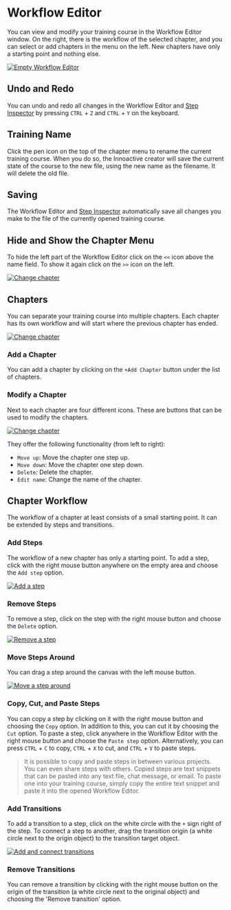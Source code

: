 # Workflow Editor

You can view and modify your training course in the Workflow Editor window. On the right, there is the workflow of the selected chapter, and you can select or add chapters in the menu on the left. New chapters have only a starting point and nothing else.

[![Empty Workflow Editor](../images/workflow-editor/empty-editor.png "")](../images/workflow-editor/empty-editor.png)

## Undo and Redo

You can undo and redo all changes in the Workflow Editor and [Step Inspector](step-inspector.md) by pressing `CTRL` + `Z` and `CTRL` + `Y` on the keyboard.

## Training Name

Click the pen icon on the top of the chapter menu to rename the current training course. When you do so, the Innoactive creator will save the current state of the course to the new file, using the new name as the filename. It will delete the old file.

## Saving

The Workflow Editor and [Step Inspector](step-inspector.md) automatically save all changes you make to the file of the currently opened training course.

## Hide and Show the Chapter Menu

To hide the left part of the Workflow Editor click on the `<<` icon above the name field. To show it again click on the `>>` icon on the left.

[![Change chapter](../images/workflow-editor/hide-and-open-left-part.gif "")](../images/workflow-editor/hide-and-open-left-part.gif)

## Chapters

You can separate your training course into multiple chapters. Each chapter has its own workflow and will start where the previous chapter has ended.

[![Change chapter](../images/workflow-editor/change-chapter.gif "")](../images/workflow-editor/change-chapter.gif)

### Add a Chapter

You can add a chapter by clicking on the `+Add Chapter` button under the list of chapters.

### Modify a Chapter

Next to each chapter are four different icons. These are buttons that can be used to modify the chapters.

[![Change chapter](../images/workflow-editor/chapter-buttons.png "")](../images/workflow-editor/chapter-buttons.png)

They offer the following functionality (from left to right):

- `Move up`: Move the chapter one step up.
- `Move down`: Move the chapter one step down.
- `Delete`: Delete the chapter.
- `Edit name`: Change the name of the chapter.

## Chapter Workflow

The workflow of a chapter at least consists of a small starting point. It can be extended by steps and transitions.

### Add Steps

The workflow of a new chapter has only a starting point. To add a step, click with the right mouse button anywhere on the empty area and choose the `Add step` option.  

[![Add a step](../images/workflow-editor/create-step.gif "")](../images/workflow-editor/create-step.gif)

### Remove Steps

To remove a step, click on the step with the right mouse button and choose the `Delete` option.

[![Remove a step](../images/workflow-editor/remove-step.gif "")](../images/workflow-editor/remove-step.gif)

### Move Steps Around

You can drag a step around the canvas with the left mouse button.

[![Move a step around](../images/workflow-editor/move-step.gif "")](../images/workflow-editor/move-step.gif)

### Copy, Cut, and Paste Steps

You can copy a step by clicking on it with the right mouse button and choosing the `Copy` option. In addition to this, you can cut it by choosing the `Cut` option. To paste a step, click anywhere in the Workflow Editor with the right mouse button and choose the `Paste step` option.
Alternatively, you can press `CTRL` + `C` to copy, `CTRL` + `X` to cut, and `CTRL` + `V` to paste steps.

> It is possible to copy and paste steps in between various projects. You can even share steps with others. Copied steps are text snippets that can be pasted into any text file, chat message, or email. To paste one into your training course, simply copy the entire text snippet and paste it into the opened Workflow Editor.

### Add Transitions

To add a transition to a step, click on the white circle with the `+` sign right of the step. To connect a step to another, drag the transition origin (a white circle next to the origin object) to the transition target object.

[![Add and connect transitions](../images/workflow-editor/add-and-connect-transitions.gif "")](../images/workflow-editor/add-and-connect-transitions.gif)

### Remove Transitions

You can remove a transition by clicking with the right mouse button on the origin of the transition (a white circle next to the original object) and choosing the 'Remove transition' option.
